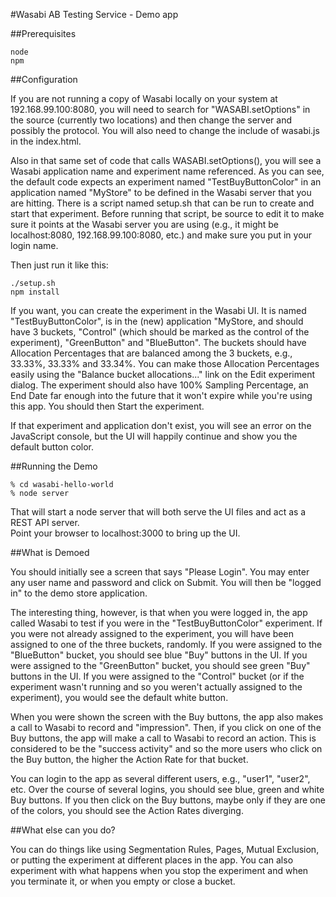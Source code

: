 #Wasabi AB Testing Service - Demo app

##Prerequisites
```shell
node
npm
```

##Configuration

If you are not running a copy of Wasabi locally on your system at 192.168.99.100:8080, you will need
to search for "WASABI.setOptions" in the source (currently two locations) and then change the server
and possibly the protocol. You will also need to change the include of wasabi.js in the index.html. 

Also in that same set of code that calls WASABI.setOptions(), you will see a Wasabi application name and
experiment name referenced.  As you can see, the default code expects an experiment named "TestBuyButtonColor" in
an application named "MyStore" to be defined in the Wasabi server that you are hitting.  There is a script
named setup.sh that can be run to create and start that experiment.  Before running that script, be source
to edit it to make sure it points at the Wasabi server you are using (e.g., it might be localhost:8080,
192.168.99.100:8080, etc.) and make sure you put in your login name.

Then just run it like this:

```shell
./setup.sh
npm install
```

If you want, you can create the experiment in the Wasabi UI.  It is named "TestBuyButtonColor", is in the (new)
application "MyStore, and should have
3 buckets, "Control" (which should be marked as the control of the experiment), "GreenButton" and "BlueButton".  The
buckets should have Allocation Percentages that are balanced among the 3 buckets, e.g., 33.33%, 33.33% and 33.34%.  You
can make those Allocation Percentages easily using the "Balance bucket allocations..." link on the Edit experiment
dialog.
The experiment should also have 100% Sampling Percentage, an End Date far enough into the future that it won't expire while
you're using this app.  You should then Start the experiment.

If that experiment and application
don't exist, you will see an error on the JavaScript console, but the UI will happily continue and show you
the default button color.

##Running the Demo
```shell
% cd wasabi-hello-world
% node server
```

That will start a node server that will both serve the UI files and act as a REST API server.  
Point your browser to localhost:3000 to bring up the UI.

##What is Demoed

You should initially see a screen that says "Please Login".  You may enter any user name and password and
click on Submit.  You will then be "logged in" to the demo store application.

The interesting thing, however, is that when you were logged in, the app called Wasabi to test if you were in
the "TestBuyButtonColor" experiment.  If you were not already assigned to the experiment, you will have been
assigned to one of the three buckets, randomly.  If you were assigned to the "BlueButton" bucket, you should see
blue "Buy" buttons in the UI.  If you were assigned to the "GreenButton" bucket, you should see
green "Buy" buttons in the UI.  If you were assigned to the "Control" bucket (or if the experiment wasn't running
and so you weren't actually assigned to the experiment), you would see the default white button.

When you were shown the screen with the Buy buttons, the app also makes a call to Wasabi to record and "impression".
Then, if you click on one of the Buy buttons, the app will make a call to Wasabi to record an action.  This is
considered to be the "success activity" and so the more users who click on the Buy button, the higher the Action Rate
for that bucket.

You can login to the app as several different users, e.g., "user1", "user2", etc.  Over the course of several logins,
you should see blue, green and white Buy buttons.  If you then click on the Buy buttons, maybe only if they are one of the
colors, you should see the Action Rates diverging.

##What else can you do?

You can do things like using Segmentation Rules, Pages, Mutual Exclusion, or putting the experiment at different
places in the app.  You can also experiment with what happens when you stop the experiment and when you terminate it,
or when you empty or close a bucket.
